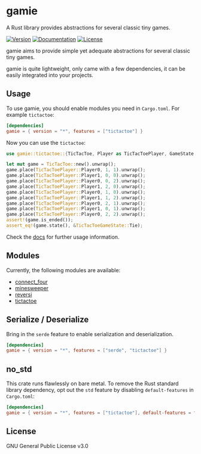 # gamie
A Rust library provides abstractions for several classic tiny games.

[![Version](https://img.shields.io/crates/v/gamie.svg?style=flat)](https://crates.io/crates/gamie)
[![Documentation](https://img.shields.io/badge/docs-release-brightgreen.svg?style=flat)](https://docs.rs/gamie)
[![License](https://img.shields.io/crates/l/gamie.svg?style=flat)](https://github.com/EAimTY/gamie/blob/master/LICENSE)

gamie aims to provide simple yet adequate abstractions for several classic tiny games.

gamie is quite lightweight, only came with a few dependencies, it can be easily integrated into your projects.

## Usage
To use gamie, you should enable modules you need in `Cargo.toml`. For example `tictactoe`:

```toml
[dependencies]
gamie = { version = "*", features = ["tictactoe"] }
```

Now you can use the `tictactoe`:

```rust
use gamie::tictactoe::{TicTacToe, Player as TicTacToePlayer, GameState as TicTacToeGameState};

let mut game = TicTacToe::new().unwrap();
game.place(TicTacToePlayer::Player0, 1, 1).unwrap();
game.place(TicTacToePlayer::Player1, 0, 0).unwrap();
game.place(TicTacToePlayer::Player0, 0, 2).unwrap();
game.place(TicTacToePlayer::Player1, 2, 0).unwrap();
game.place(TicTacToePlayer::Player0, 1, 0).unwrap();
game.place(TicTacToePlayer::Player1, 1, 2).unwrap();
game.place(TicTacToePlayer::Player0, 2, 1).unwrap();
game.place(TicTacToePlayer::Player1, 0, 1).unwrap();
game.place(TicTacToePlayer::Player0, 2, 2).unwrap();
assert!(game.is_ended());
assert_eq!(game.state(), &TicTacToeGameState::Tie);
```

Check the [docs](https://docs.rs/gamie) for further usage information.

## Modules
Currently, the following modules are available:

- [connect_four](https://docs.rs/gamie/*/gamie/connect_four)
- [minesweeper](https://docs.rs/gamie/*/gamie/minesweeper)
- [reversi](https://docs.rs/gamie/*/gamie/reversi)
- [tictactoe](https://docs.rs/gamie/*/gamie/tictactoe)

## Serialize / Deserialize
Bring in the `serde` feature to enable serialization and deserialization.

```toml
[dependencies]
gamie = { version = "*", features = ["serde", "tictactoe"] }
```

## no_std
This crate runs flawlessly on bare metal.
To remove the Rust standard library dependency, opt out the `std` feature by disabling `default-features` in `Cargo.toml`:

```toml
[dependencies]
gamie = { version = "*", features = ["tictactoe"], default-features = false }
```

## License
GNU General Public License v3.0
